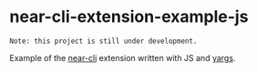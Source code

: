 # near-cli-extension-example-js

`Note: this project is still under development.`

Example of the [near-cli](https://github.com/near/near-cli-rs) extension written with JS and [yargs](http://yargs.js.org/).